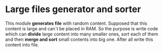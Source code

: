 # Large files generator and sorter
This module **generates file** with random content. 
Supposed that this content is large and can`t be placed in RAM. 
So the purpose is write code which can **divide** large content into many smaller ones, sort each of them and then **merge and sort** small contents into big one.
After all write this content into file.
